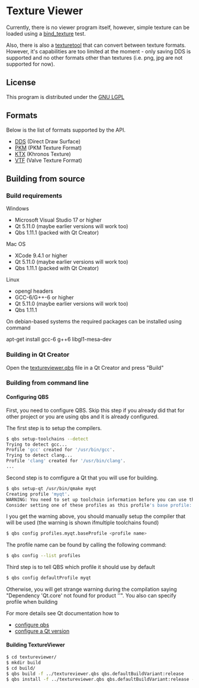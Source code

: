 # Texture Viewer

Currently, there is no viewer program itself, however, simple texture can be loaded using a
[bind_texture](tests/manual/bind_texture) test.

Also, there is also a [texturetool](src/apps/texturetool) that can convert between texture
formats. However, it's capabilities are too limited at the moment - only saving DDS is supported
and no other formats other than textures (i.e. png, jpg are not supported for now).

## License
This program is distributed under the [GNU LGPL](LICENSE)

## Formats
Below is the list of formats supported by the API.
* [DDS](src/plugins/dds/FORMAT.md) (Direct Draw Surface)
* [PKM](src/plugins/pkm/FORMAT.md) (PKM Texture Format)
* [KTX](src/plugins/ktx/FORMAT.md) (Khronos Texture)
* [VTF](src/plugins/vtf/FORMAT.md) (Valve Texture Format)

## Building from source

### Build requirements

Windows
- Microsoft Visual Studio 17 or higher
- Qt 5.11.0 (maybe earlier versions will work too)
- Qbs 1.11.1 (packed with Qt Creator)

Mac OS
- XCode 9.4.1 or higher
- Qt 5.11.0 (maybe earlier versions will work too)
- Qbs 1.11.1 (packed with Qt Creator)

Linux
- opengl headers
- GCC-6/G++-6 or higher
- Qt 5.11.0 (maybe earlier versions will work too)
- Qbs 1.11.1

On debian-based systems the required packages can be installed using command

apt-get install gcc-6 g++6 libgl1-mesa-dev

### Building in Qt Creator

Open the [textureviewer.qbs](./textureviewer.qbs) file in a Qt Creator and press "Build"

### Building from command line

#### Configuring QBS
First, you need to configure QBS. Skip this step if you already did that for other project or you
are using qbs and it is already configured.

The first step is to setup the compilers.
```bash
$ qbs setup-toolchains --detect
Trying to detect gcc...
Profile 'gcc' created for '/usr/bin/gcc'.
Trying to detect clang...
Profile 'clang' created for '/usr/bin/clang'.
...
```

Second step is to comfigure a Qt that you will use for building.
```bash
$ qbs setup-qt /usr/bin/qmake myqt
Creating profile 'myqt'.
WARNING: You need to set up toolchain information before you can use this Qt version for building.
Consider setting one of these profiles as this profile's base profile: <list of your profiles>
```

I you get the warning above, you should manually setup the compiler that will be used (the warning
is shown ifmultiple toolchains found)
```bash
$ qbs config profiles.myqt.baseProfile <profile name>
```

The profile name can be found by calling the following command:
```bash
$ qbs config --list profiles
```

Third step is to tell QBS which profile it should use by default

```bash
$ qbs config defaultProfile myqt
```

Otherwise, you will get strange warning during the compilation saying "Dependency 'Qt.core' not
found  for product \'<product name>\'". You also can specify profile when building

For more details see Qt documentation how to
- [configure qbs](http://doc.qt.io/qbs/configuring.html)
- [configure a Qt version](http://doc.qt.io/qbs/qt-versions.html)

#### Building TextureViewer

```bash
$ cd textureviewer/
$ mkdir build
$ cd build/
$ qbs build -f ../textureviewer.qbs qbs.defaultBuildVariant:release
$ qbs install -f ../textureviewer.qbs qbs.defaultBuildVariant:release --install-root <install path>
```
